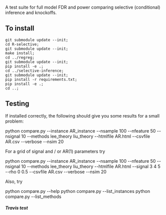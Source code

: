 A test suite for full model FDR and power comparing
selective (conditional) inference and knockoffs.

To install
----------

```
git submodule update --init;
cd R-selective;
git submodule update --init;
make install;
cd ../regreg;
git submodule update --init;
pip install -e .;
cd ../selective-inference;
git submodule update --init;
pip install -r requirements.txt;
pip install -e .;
cd ..;
```

Testing
-------

If installed correctly, the following should give you some results for a small problem:

python compare.py --instance AR_instance --nsample 100 --nfeature 50 --nsignal 10 --methods lee_theory 
       liu_theory --htmlfile AR.html --csvfile AR.csv --verbose --nsim 20

For a grid of signal and / or AR(1) parameters try

python compare.py --instance AR_instance --nsample 100 --nfeature 50 --nsignal 10 --methods lee_theory 
       liu_theory --htmlfile AR.html --signal 3 4 5 --rho 0 0.5 --csvfile AR.csv --verbose --nsim 20

Also, try 

python compare.py --help
python compare.py --list_instances
python compare.py --list_methods
 
##### Travis test
